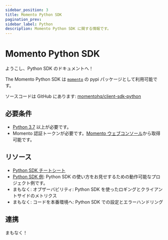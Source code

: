 ```yaml
---
sidebar_position: 3
title: Momento Python SDK
pagination_prev:
sidebar_label: Python
description: Momento Python SDK に関する情報です。
---
```


# Momento Python SDK

ようこし、Python SDK のドキュメントへ！

The Momento Python SDK は [`momento`](https://pypi.org/project/momento/) の pypi パッケージとして利用可能です。

ソースコードは GitHub にあります: [momentohq/client-sdk-python](https://github.com/momentohq/client-sdk-python)

## 必要条件

- [Python 3.7](https://www.python.org/downloads/) 以上が必要です。
- Momento 認証トークンが必要です。[Momento ウェブコンソール](https://console.gomomento.com/)から取得可能です。

## リソース

- [Python SDK チートシート](./cheat-sheet.md)
- [Python SDK 例](https://github.com/momentohq/client-sdk-python/blob/main/examples/README.md): Python SDK の使い方をお見せするための動作可能なプロジェクト例です。
- まもなく: オブザーバビリティ: Python SDK を使ったロギングとクライアントサイドのメトリクス
- まもなく: コードを本番環境へ: Python SDK での設定とエラーハンドリング

## 連携

まもなく！
